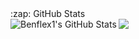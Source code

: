 
  <summary>:zap: GitHub Stats</summary>

  <img align="left" alt="Benflex1's GitHub Stats" src="https://github-readme-stats.vercel.app/api?username=Benflex1&show_icons=true&hide_border=true&theme=radical" />
  <img align="center" src="https://github-readme-stats.vercel.app/api/top-langs/?username=giorno420&show_icons=true&show_icons=true&title_color=&icon_color=f0f0f0&text_color=f0f0f0&bg_color=151b22&hide_border=true"/>

